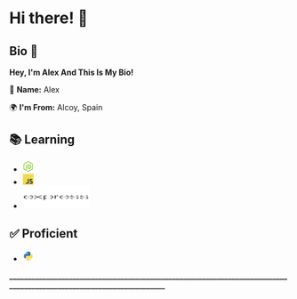 # Hi there! 👋

## Bio 📝

**Hey, I'm Alex And This Is My Bio!**

👤 **Name:** Alex

🌍 **I'm From:** Alcoy, Spain


## 📚 Learning

- <img src="https://raw.githubusercontent.com/devicons/devicon/master/icons/nodejs/nodejs-original.svg" alt="Node.js" width="20" height="20"/> 
- <img src="https://raw.githubusercontent.com/devicons/devicon/master/icons/javascript/javascript-original.svg" alt="JavaScript" width="20" height="20"/>

- <img src="https://raw.githubusercontent.com/devicons/devicon/master/icons/express/express-original-wordmark.svg" alt="Express" width="120" height="40"/>
## ✅ Proficient

- <img src="https://raw.githubusercontent.com/devicons/devicon/master/icons/python/python-original.svg" alt="Python" width="20" height="20"/> 

**_____________________________________________________________________________________________________________________**
